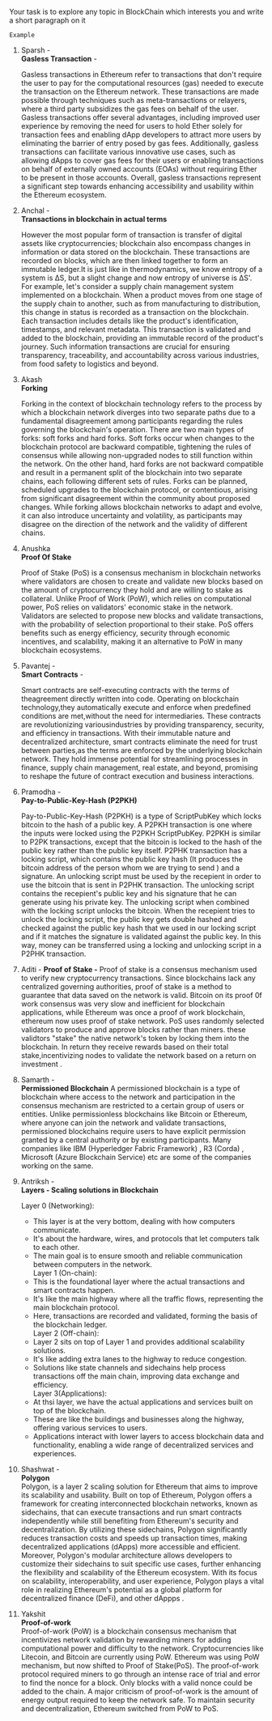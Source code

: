 Your task is to explore any topic in BlockChain which interests you and write a short paragraph on it

`Example`


1. Sparsh -
   <br><strong>Gasless Transaction</strong> -

   Gasless transactions in Ethereum refer to transactions that don't require the user to pay for the computational resources (gas) needed to execute the transaction on the Ethereum network. These transactions are made possible through techniques such as meta-transactions or relayers, where a third party subsidizes the gas fees on behalf of the user. Gasless transactions offer several advantages, including improved user experience by removing the need for users to hold Ether solely for transaction fees and enabling dApp developers to attract more users by eliminating the barrier of entry posed by gas fees. Additionally, gasless transactions can facilitate various innovative use cases, such as allowing dApps to cover gas fees for their users or enabling transactions on behalf of externally owned accounts (EOAs) without requiring Ether to be present in those accounts. Overall, gasless transactions represent a significant step towards enhancing accessibility and usability within the Ethereum ecosystem.


2. Anchal -
<br><strong>Transactions in blockchain in actual terms</strong>

    However the most popular form of transaction is  transfer of digital assets like cryptocurrencies; blockchain also encompass changes in information or data stored on the blockchain. These transactions are recorded on blocks, which are then linked together to form an immutable ledger.It is just like in thermodynamics, we know entropy of a system is ΔS, but a slight change and now entropy of universe is ΔS'. For example, let's consider a supply chain management system implemented on a blockchain. When a product moves from one stage of the supply chain to another, such as from manufacturing to distribution, this change in status is recorded as a transaction on the blockchain. Each transaction includes details like the product's identification, timestamps, and relevant metadata. This transaction is validated and added to the blockchain, providing an immutable record of the product's journey. Such information transactions are crucial for ensuring transparency, traceability, and accountability across various industries, from food safety to logistics and beyond.

3. Akash
   <br><strong>Forking</strong>

   Forking in the context of blockchain technology refers to the process by which a blockchain network diverges into two separate paths due to a fundamental disagreement among participants regarding the rules governing the blockchain's operation. There are two main types of forks: soft forks and hard forks. Soft forks occur when changes to the blockchain protocol are backward compatible, tightening the rules of consensus while allowing non-upgraded nodes to still function within the network. On the other hand, hard forks are not backward compatible and result in a permanent split of the blockchain into two separate chains, each following different sets of rules. Forks can be planned, scheduled upgrades to the blockchain protocol, or contentious, arising from significant disagreement within the community about proposed changes. While forking allows blockchain networks to adapt and evolve, it can also introduce uncertainty and volatility, as participants may disagree on the direction of the network and the validity of different chains.

4. Anushka
   <br><strong>Proof Of Stake</strong>

   Proof of Stake (PoS) is a consensus mechanism in blockchain networks where validators are chosen to create and validate new blocks based on the amount of cryptocurrency they hold and are willing to stake as collateral. Unlike Proof of Work (PoW), which relies on computational power, PoS relies on validators' economic stake in the network. Validators are selected to propose new blocks and validate transactions, with the probability of selection proportional to their stake. PoS offers benefits such as energy efficiency, security through economic incentives, and scalability, making it an alternative to PoW in many blockchain ecosystems.


5. Pavantej -
   <br><strong>Smart Contracts</strong> -
   
    Smart contracts are self-executing contracts with the terms of theagreement directly written into code. Operating on blockchain technology,they automatically execute and enforce when predefined conditions are met,without the need for intermediaries. These contracts are revolutionizing variousindustries by providing transparency, security, and efficiency in transactions. With their immutable nature and decentralized architecture, smart contracts eliminate the need for trust between parties,as the terms are enforced by the underlying blockchain network. They hold immense potential for streamlining processes in finance, supply chain management, real estate, and beyond, promising to reshape the future of contract execution and business interactions.


6. Pramodha -
   <br><strong>Pay-to-Public-Key-Hash (P2PKH) </strong>

   Pay-to-Public-Key-Hash (P2PKH) is a type of ScriptPubKey which locks bitcoin to the hash of a public key. A P2PKH transaction is one where the inputs were locked using the P2PKH ScriptPubKey. P2PKH is similar to P2PK transactions, except that the bitcoin is locked to the hash of the public key rather than the public key itself. P2PHK transaction has a locking script, which contains the public key hash (It produces the bitcoin address of the person whom we are trying to send ) and a signature. An unlocking script must be used by the recepient in order to use the bitcoin that is sent in P2PHK transaction. The unlocking script contains the recepient's public key and his signature that he can generate using his private key. The unlocking script when combined with the locking script unlocks the bitcoin. When the recepient tries to unlock the locking script, the public key gets double hashed and checked against the public key hash that we used in our locking script and if it matches the signature is validated against the public key. In this way, money can be transferred using a locking and unlocking script in a P2PHK transaction.

7. Aditi -
<strong>Proof of Stake -</strong>
Proof of stake is a consensus mechanism used to verify new cryptocurrency transactions.
Since blockchains lack any centralized governing authorities, proof of stake is a method to guarantee that data saved on the network is valid. 
Bitcoin on its proof 0f work consensus was very slow and inefficient for blockchain applications, while Ethereum was once a proof of work blockchain,
ethereum now uses proof of stake network. PoS uses randomly selected validators to produce and approve blocks rather than miners.
these validtors "stake" the native network's token by locking them into the blockchain.
In return they receive rewards based on their total stake,incentivizing nodes to validate the network based on a return on investment .

8. Samarth -
<br><strong>Permissioned Blockchain</strong>
A permissioned blockchain is a type of blockchain where access to the network and participation in the consensus mechanism are restricted to a certain group of users or entities. Unlike permissionless blockchains like Bitcoin or Ethereum, where anyone can join the network and validate transactions, permissioned blockchains require users to have explicit permission granted by a central authority or by existing participants.
Many companies like IBM (Hyperledger Fabric Framework) , R3 (Corda) , Microsoft (Azure Blockchain Service) etc are some of the companies working on the same.


9. Antriksh -
   <br><strong>Layers - Scaling solutions in Blockchain</strong>

   Layer 0 (Networking):
   - This layer is at the very bottom, dealing with how computers communicate.
   - It's about the hardware, wires, and protocols that let computers talk to each other.
   - The main goal is to ensure smooth and reliable communication between computers in the network.<br>
  Layer 1 (On-chain):
   - This is the foundational layer where the actual transactions and smart contracts happen.
   - It's like the main highway where all the traffic flows, representing the main blockchain protocol.
   - Here, transactions are recorded and validated, forming the basis of the blockchain ledger.<br>
  Layer 2 (Off-chain):
   - Layer 2 sits on top of Layer 1 and provides additional scalability solutions.
   - It's like adding extra lanes to the highway to reduce congestion.
   - Solutions like state channels and sidechains help process transactions off the main chain, improving data exchange and efficiency.<br>
  Layer 3(Applications):
   - At thsi layer, we have the actual applications and services built on top of the blockchain.
   - These are like the buildings and businesses along the highway, offering various services to users.
   - Applications interact with lower layers to access blockchain data and functionality, enabling a wide range of decentralized services and experiences.

10. Shashwat -
<br><strong>Polygon</strong><br>
   Polygon, is a layer 2 scaling solution for Ethereum that aims to improve its scalability and usability. Built on top of Ethereum, Polygon offers a framework for creating     interconnected blockchain networks, known as sidechains, that can execute transactions and run smart contracts independently while still benefiting from Ethereum's           security and decentralization. By utilizing these sidechains, Polygon significantly reduces transaction costs and speeds up transaction times, making decentralized           applications (dApps) more accessible and efficient. Moreover, Polygon's modular architecture allows developers to customize their sidechains to suit specific use cases, 
   further enhancing the flexibility and scalability of the Ethereum ecosystem. With its focus on scalability, interoperability, and user experience, Polygon plays a vital 
   role in realizing Ethereum's potential as a global platform for decentralized finance (DeFi), and other dAppps . 

11. Yakshit
<br><strong>Proof-of-work</strong><br>
   Proof-of-work (PoW) is a blockchain consensus mechanism that incentivizes network validation by rewarding miners for adding computational power and difficulty to the network. Cryptocurrencies like Litecoin, and Bitcoin are currently using PoW.  Ethereum was using PoW mechanism, but now shifted to Proof of Stake(PoS). The proof-of-work protocol required miners to go through an intense race of trial and error to find the nonce for a block. Only blocks with a valid nonce could be added to the chain. A major criticism of proof-of-work is the amount of energy output required to keep the network safe. To maintain security and decentralization, Ethereum switched from PoW to PoS.

